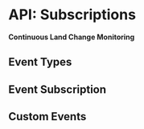 # API: Subscriptions

**Continuous Land Change Monitoring**

## Event Types

## Event Subscription

## Custom Events
